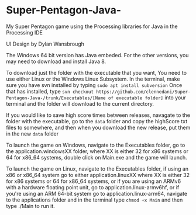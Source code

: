 # Super-Pentagon-Java-
My Super Pentagon game using the Processing libraries for Java in the Processing IDE

UI Design by Dylan Wansbrough

The Windows 64 bit version has Java embeded. For the other versions, you may need to download and install 
Java 8.

To download just the folder with the executable that you want, You need to use either Linux or the Windows 
Linux Subsystem. In the terminal, make sure you have svn installed by typing `sudo apt install subversion` 
Once that has installed, type `svn checkout https://github.com/clennedani/Super-Pentagon-Java-/trunk/Executables/[Name of executable folder]` 
into your terminal and the folder will download to the current directory.

If you would like to save high score times between releases, navagate to the folder with the executable, 
go to the `data` folder and copy the highScore txt files to somewhere, and then when you download the new 
release, put them in the new `data` folder

To launch the game on Windows, navigate to the Executables folder, go to the application.windowsXX folder,
where XX is either 32 for x86 systems or 64 for x86_64 systems, double click on Main.exe and the game will 
launch.

To launch the game on Linux, navigate to the Executables folder, if using an x86 or x86_64 system go to either 
application.linuxXX where XX is either 32 for x86 systems or 64 for x86_64 systems, or if you are using an ARMv6 
with a hardware floating point unit, go to application.linux-armv6hf, or if you're using an ARM 64-bit system 
go to application.linux-arm64, navigate to the applications folder and in the terminal type `chmod +x Main` and then type
./Main to run it.
